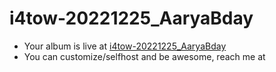 # i4tow-20221225_AaryaBday
- Your album is live at [i4tow-20221225_AaryaBday](https://rathnasorg.github.io/i4tow/a/i4tow-20221225_AaryaBday/0/d750rw.github.io)
- You can customize/selfhost and be awesome, reach me at 
